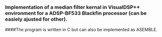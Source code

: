 

### Implementation of a median filter kernal in VisualDSP++ environment for a ADSP-BF533 Blackfin processor (can be easiely ajusted for other).

####The program is written in C but can also be implemented as ASEMBLE.
